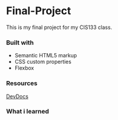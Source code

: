 # Final-Project
This is my final project for my CIS133 class.

### Built with

- Semantic HTML5 markup
- CSS custom properties
- Flexbox

### Resources
[DevDocs](https://devdocs.io/)

### What i learned 

